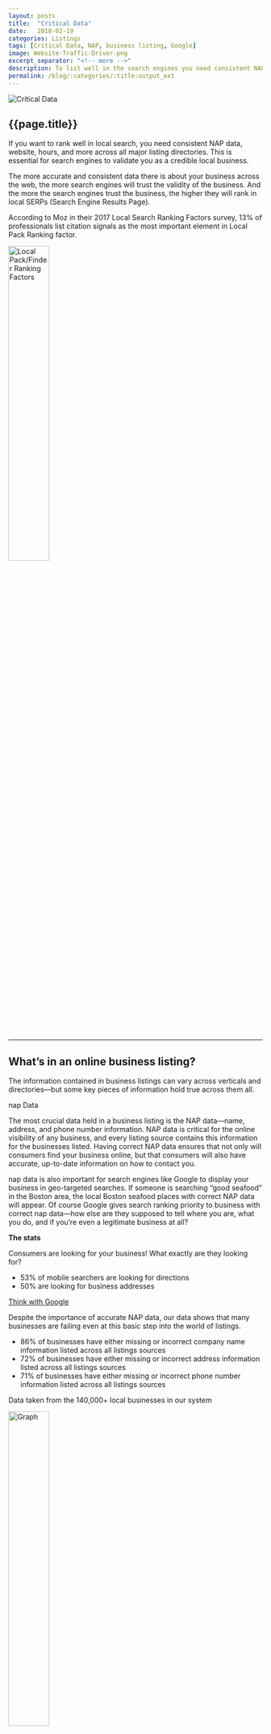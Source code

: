 ```yaml
---
layout: posts
title:  "Critical Data"
date:   2018-02-19
categories: Listings
tags: [Critical Data, NAP, business listing, Google]
image: Website-Traffic-Driver.png
excerpt_separator: "<!-- more -->"
description: To list well in the search engines you need consistent NAP data, website, hours, and more across all major listing directories. 
permalink: /blog/:categories/:title:output_ext
---
```


<img src="{{site.url}}/assets/images/Blog/nap-data-critical-listings.png" alt="Critical Data" class="img-responsive img-thumbnail">


<h2>{{page.title}}</h2>

<p>If you want to rank well in local search, you need consistent NAP data, website, hours, and more across all major listing
directories. This is essential for search engines to validate you as a credible local business.</p>


<p>The more accurate and consistent data there is about your business across the web, the more search engines will trust the validity of the business. And the more the search engines trust the business, the higher they will rank in local SERPs (Search Engine Results Page).</p>

<!-- more -->

<p>According to Moz in their 2017 Local Search Ranking Factors survey, 13% of professionals list citation signals as the most important element in Local Pack Ranking factor.</p>

<img src="{{site.url}}/assets/images/Blog/pie-chart.png" alt="Local Pack/Finder Ranking Factors" style="width: 40%;" class="img-responsive img-thumbnail">

<hr />

<h2>What’s in an online business listing?</h2>

<p>The information contained in business listings can vary across verticals and directories—but some key pieces of information hold true across them all.</p>

<p><span class="text-uppercase">nap</span> Data</p>

<p>The most crucial data held in a business listing is the NAP data—name, address, and phone number information. NAP data is critical for the online visibility of any business, and every listing source contains this information for the businesses listed. Having correct NAP data ensures that not only will consumers find your business online, but that consumers will also have accurate, up-to-date information on how to contact you.</p>

<p><span class="text-uppercase">nap</span> data is also important for search engines like Google to display your business in geo-targeted searches. If someone is searching “good seafood” in the Boston area, the local Boston seafood places with correct NAP data will appear. Of course Google gives search ranking priority to business with correct <span class="text-uppercase">nap</span> data—how else are they supposed to tell where you are, what you do, and if you’re even a legitimate business at all?</p>

<p><strong>The stats</strong></p>

<p>Consumers are looking for your business! What exactly are they looking for?</p>
<ul class="basic-ul">
<li class="basic-li">53% of mobile searchers are looking for directions</li>
<li class="basic-li">50% are looking for business addresses</li>
</ul>

<p><a href="https://think.storage.googleapis.com/docs/how-advertisers-can-extend-their-relevance-with-search_research-studies.pdf" target="blank" title="Download PDF: Think with Google">Think with Google</a></p>

<p>Despite the importance of accurate NAP data, our data shows that many businesses are failing even at this basic step into the world of listings.</p>

<ul class="basic-ul">
<li class="basic-li">86% of businesses have either missing or incorrect company name information listed across all listings sources</li>
<li class="basic-li">72% of businesses have either missing or incorrect address information listed across all listings sources</li>
<li class="basic-li">71% of businesses have either missing or incorrect phone number information listed across all listings sources</li>
</ul>

<p>Data taken from the 140,000+ local businesses in our system</p>

<img src="{{site.url}}/assets/images/Blog/Screen-Shot-2017-08-23-at-8.38.10-AM.png" alt="Graph" style="width: 40%;" class="img-responsive img-thumbnail">

<p><STRONG>Hours of Operation</strong></p>

<p>One of the most important details about your business to include besides NAP data is the hours of operation. When a consumer is searching for their business (or their goods/services), they have a high purchase intent, and are likely searching for an immediate need.</p>

<p>The consumer will likely a visit a business after the business is shown as “open” on their Google search.</p>

<p><img src="{{site.url}}/assets/images/Blog/hours-of-operation.png" alt="Google Maps" style="width: 80%;" class="img-responsive img-thumbnail"></p>

<p>If your business has no hours listed, the consumer would have to go out of their way to find out whether you’re open or closed from their website, or a phone call. Or, worse yet, they drive to visit your business and find that you’re closed! Now they’re not only inconvenienced by not knowing your business hours, but they’re also upset for wasting their time. Let the negative reviews commence!</p>

<p>If your competitor has their business hours listed, they’ll likely capture that consumer. People just want their needs fulfilled—they’d be happy to spend their money at a business that has their hours correctly listed if they were coming in-store to make the purchase.</p>

<p><strong>The stats</strong></p>

<ul class="basic-url">
<li class="basic-li">73% of purchases that result from mobile searches happen within the same day, and most (63%) within a few hours</li>
<li class="basic-li">76% of consumers report that they expected hours of operation information when conducting a search</li>
<li class="basic-li">Over 60% of consumers find that knowing the business hours helps them make their purchase decision</li>
</ul>

<p><a href="http://www.neustarlocaleze.biz/docs/comScoreNeustar-Localeze2015TrendsinLocalSearch.pdf?mkt_tok=3RkMMJWWfF9wsRoku6TIce%2FhmjTEU5z16ukpXaKxg5Z41El3fuXBP2XqjvpVQcNmN73LRw8FHZNpywVWM8TIKNARt9B5LwzkAG8%3D" target="blank" title="Localeze">Localeze, 2015</a></p>

<p>Consumers are often looking to make purchases the same day that they’re searching, so make sure they know your store is open when they go looking!</p>

<p><strong>Websites</strong></p>

<p>Does your business have a central “hub” of information to direct users to online? Throw that website link into your business listings. Consumers will often travel from Google search into a business website to get a feel for the business, and learn more about what they’re offering. So obviously, including a link to your website is important for their online presence.</p>

<p><strong>The stats</strong></p>

<ul class="basic-url">
<li class="basic-li">93% of businesses have either missing or incorrect website information listed across all listings sources</li>
<li class="basic-li">Only 7% of businesses have their website information correct across all listing sources</li>
<li class="basic-li">Nearly half of small businesses don’t have a website <a href="https://clutch.co/web-designers/resources/small-business-websites-2016-survey" target="blank" title="Survey of small business websites">(Clutch)</a></li>
</ul>

<p><img src="{{site.url}}/assets/images/Blog/Screen-Shot-2017-08-23-at-8.40.06-AM.png" alt="Graph" style="width: 50%;" class="img-responsive img-thumbnail"></p>

<p><strong>Website accuracy by industry</strong></p>

<p>If a user can find your website, they’ll get a better impression of your business, and likely have a more positive experience. With nearly half of small businesses not having a website, you can make your business stand out on the SERP by including your website data in the listing information.</p>

<p>Other listing information to include</p>

<p>Depending on your business vertical, there may be other pieces of information important for you to include in their online business listings.</p>

<div class="row">
  <div class="col-md-4">
    <ul class="basic-ul">
      <li class="basic-li">Payment methods</li>
      <li class="basic-li">Services</li>
      <li class="basic-li">Brands</li>
      <li class="basic-li">Holiday hours</li>
    </ul>
  </div>
  <div class="col-md-8">
    <ul class="basic-ul">
      <li class="basic-li">Photos</li>
      <li class="basic-li">Social profiles</li>
      <li class="basic-li">And more!</li>
    </ul>
    </div>
</div>

<p>The more information you include across all listing sources and directories, the easier it will be for consumers to find your business and purchase your products and/or services.</p>
